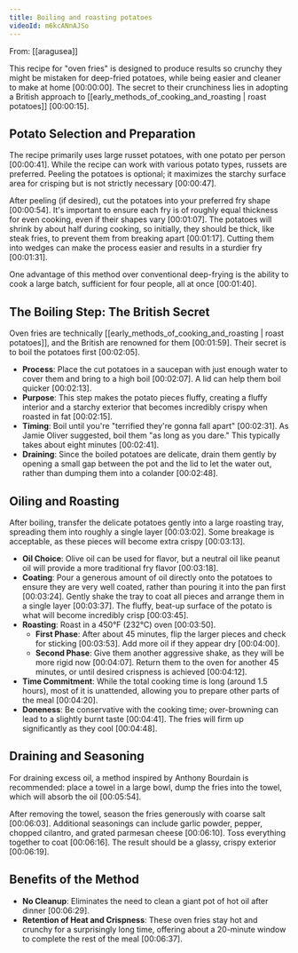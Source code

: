 ```yaml
---
title: Boiling and roasting potatoes
videoId: m6kcANnAJSo
---
```


From: [[aragusea]] <br/> 

This recipe for "oven fries" is designed to produce results so crunchy they might be mistaken for deep-fried potatoes, while being easier and cleaner to make at home <a class="yt-timestamp" data-t="00:00:00">[00:00:00]</a>. The secret to their crunchiness lies in adopting a British approach to [[early_methods_of_cooking_and_roasting | roast potatoes]] <a class="yt-timestamp" data-t="00:00:15">[00:00:15]</a>.

## Potato Selection and Preparation

The recipe primarily uses large russet potatoes, with one potato per person <a class="yt-timestamp" data-t="00:00:41">[00:00:41]</a>. While the recipe can work with various potato types, russets are preferred. Peeling the potatoes is optional; it maximizes the starchy surface area for crisping but is not strictly necessary <a class="yt-timestamp" data-t="00:00:47">[00:00:47]</a>.

After peeling (if desired), cut the potatoes into your preferred fry shape <a class="yt-timestamp" data-t="00:00:54">[00:00:54]</a>. It's important to ensure each fry is of roughly equal thickness for even cooking, even if their shapes vary <a class="yt-timestamp" data-t="00:01:07">[00:01:07]</a>. The potatoes will shrink by about half during cooking, so initially, they should be thick, like steak fries, to prevent them from breaking apart <a class="yt-timestamp" data-t="00:01:17">[00:01:17]</a>. Cutting them into wedges can make the process easier and results in a sturdier fry <a class="yt-timestamp" data-t="00:01:31">[00:01:31]</a>.

One advantage of this method over conventional deep-frying is the ability to cook a large batch, sufficient for four people, all at once <a class="yt-timestamp" data-t="00:01:40">[00:01:40]</a>.

## The Boiling Step: The British Secret

Oven fries are technically [[early_methods_of_cooking_and_roasting | roast potatoes]], and the British are renowned for them <a class="yt-timestamp" data-t="00:01:59">[00:01:59]</a>. Their secret is to boil the potatoes first <a class="yt-timestamp" data-t="00:02:05">[00:02:05]</a>.

*   **Process**: Place the cut potatoes in a saucepan with just enough water to cover them and bring to a high boil <a class="yt-timestamp" data-t="00:02:07">[00:02:07]</a>. A lid can help them boil quicker <a class="yt-timestamp" data-t="00:02:13">[00:02:13]</a>.
*   **Purpose**: This step makes the potato pieces fluffy, creating a fluffy interior and a starchy exterior that becomes incredibly crispy when roasted in fat <a class="yt-timestamp" data-t="00:02:15">[00:02:15]</a>.
*   **Timing**: Boil until you're "terrified they're gonna fall apart" <a class="yt-timestamp" data-t="00:02:31">[00:02:31]</a>. As Jamie Oliver suggested, boil them "as long as you dare." This typically takes about eight minutes <a class="yt-timestamp" data-t="00:02:41">[00:02:41]</a>.
*   **Draining**: Since the boiled potatoes are delicate, drain them gently by opening a small gap between the pot and the lid to let the water out, rather than dumping them into a colander <a class="yt-timestamp" data-t="00:02:48">[00:02:48]</a>.

## Oiling and Roasting

After boiling, transfer the delicate potatoes gently into a large roasting tray, spreading them into roughly a single layer <a class="yt-timestamp" data-t="00:03:02">[00:03:02]</a>. Some breakage is acceptable, as these pieces will become extra crispy <a class="yt-timestamp" data-t="00:03:13">[00:03:13]</a>.

*   **Oil Choice**: Olive oil can be used for flavor, but a neutral oil like peanut oil will provide a more traditional fry flavor <a class="yt-timestamp" data-t="00:03:18">[00:03:18]</a>.
*   **Coating**: Pour a generous amount of oil directly onto the potatoes to ensure they are very well coated, rather than pouring it into the pan first <a class="yt-timestamp" data-t="00:03:24">[00:03:24]</a>. Gently shake the tray to coat all pieces and arrange them in a single layer <a class="yt-timestamp" data-t="00:03:37">[00:03:37]</a>. The fluffy, beat-up surface of the potato is what will become incredibly crisp <a class="yt-timestamp" data-t="00:03:45">[00:03:45]</a>.
*   **Roasting**: Roast in a 450°F (232°C) oven <a class="yt-timestamp" data-t="00:03:50">[00:03:50]</a>.
    *   **First Phase**: After about 45 minutes, flip the larger pieces and check for sticking <a class="yt-timestamp" data-t="00:03:53">[00:03:53]</a>. Add more oil if they appear dry <a class="yt-timestamp" data-t="00:04:00">[00:04:00]</a>.
    *   **Second Phase**: Give them another aggressive shake, as they will be more rigid now <a class="yt-timestamp" data-t="00:04:07">[00:04:07]</a>. Return them to the oven for another 45 minutes, or until desired crispness is achieved <a class="yt-timestamp" data-t="00:04:12">[00:04:12]</a>.
*   **Time Commitment**: While the total cooking time is long (around 1.5 hours), most of it is unattended, allowing you to prepare other parts of the meal <a class="yt-timestamp" data-t="00:04:20">[00:04:20]</a>.
*   **Doneness**: Be conservative with the cooking time; over-browning can lead to a slightly burnt taste <a class="yt-timestamp" data-t="00:04:41">[00:04:41]</a>. The fries will firm up significantly as they cool <a class="yt-timestamp" data-t="00:04:48">[00:04:48]</a>.

## Draining and Seasoning

For draining excess oil, a method inspired by Anthony Bourdain is recommended: place a towel in a large bowl, dump the fries into the towel, which will absorb the oil <a class="yt-timestamp" data-t="00:05:54">[00:05:54]</a>.

After removing the towel, season the fries generously with coarse salt <a class="yt-timestamp" data-t="00:06:03">[00:06:03]</a>. Additional seasonings can include garlic powder, pepper, chopped cilantro, and grated parmesan cheese <a class="yt-timestamp" data-t="00:06:10">[00:06:10]</a>. Toss everything together to coat <a class="yt-timestamp" data-t="00:06:16">[00:06:16]</a>. The result should be a glassy, crispy exterior <a class="yt-timestamp" data-t="00:06:19">[00:06:19]</a>.

## Benefits of the Method

*   **No Cleanup**: Eliminates the need to clean a giant pot of hot oil after dinner <a class="yt-timestamp" data-t="00:06:29">[00:06:29]</a>.
*   **Retention of Heat and Crispness**: These oven fries stay hot and crunchy for a surprisingly long time, offering about a 20-minute window to complete the rest of the meal <a class="yt-timestamp" data-t="00:06:37">[00:06:37]</a>.